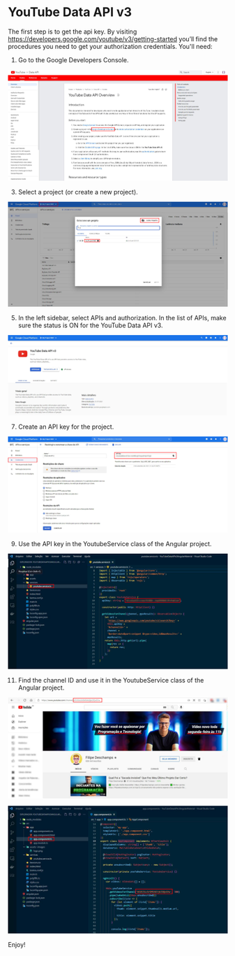 # YouTube Data API v3

The first step is to get the api key. By visiting https://developers.google.com/youtube/v3/getting-started you’ll find the procedures you need to get your authorization credentials. You'll need:

1) Go to the Google Developers Console.

![](https://github.com/Gilseone/YouTubeDataAPIv3AngularMaterial/blob/main/images/Img01.JPG)

3) Select a project (or create a new project).

![](https://github.com/Gilseone/YouTubeDataAPIv3AngularMaterial/blob/main/images/Img02.JPG)

5) In the left sidebar, select APIs and authorization. In the list of APIs, make sure the status is ON for the YouTube Data API v3.

![](https://github.com/Gilseone/YouTubeDataAPIv3AngularMaterial/blob/main/images/Img03.JPG)

7) Create an API key for the project.

![](https://github.com/Gilseone/YouTubeDataAPIv3AngularMaterial/blob/main/images/Img04.JPG)

9) Use the API key in the YoutubeService class of the Angular project.

![](https://github.com/Gilseone/YouTubeDataAPIv3AngularMaterial/blob/main/images/Img05.JPG)

11) Find the channel ID and use it in the YoutubeService class of the Angular project.

![](https://github.com/Gilseone/YouTubeDataAPIv3AngularMaterial/blob/main/images/Img06.JPG)

![](https://github.com/Gilseone/YouTubeDataAPIv3AngularMaterial/blob/main/images/Img07.JPG)

Enjoy!
